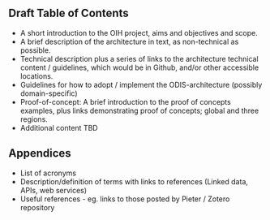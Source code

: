 ## Draft Table of Contents

- A short introduction to the OIH project, aims and objectives and scope.
- A brief description of the architecture in text, as non-technical as possible.
- Technical description plus a series of links to the architecture technical content / guidelines, which would be in Github, and/or other accessible locations. 
- Guidelines for how to adopt / implement the ODIS-architecture (possibly domain-specific)
- Proof-of-concept: A brief introduction to the proof of concepts examples, plus links demonstrating proof of concepts; global and three regions.
- Additional content TBD

## Appendices

- List of acronyms
- Description/definition of terms with links to references (Linked data, APIs, web services)
- Useful references - eg. links to those posted by Pieter / Zotero repository